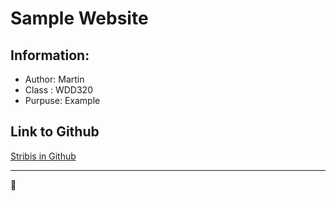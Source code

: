 # Sample Website 

## Information:
* Author: Martin
* Class : WDD320
* Purpuse: Example

## Link to Github
[Stribis in Github](https://github.com/stribis)

---
:rocket: